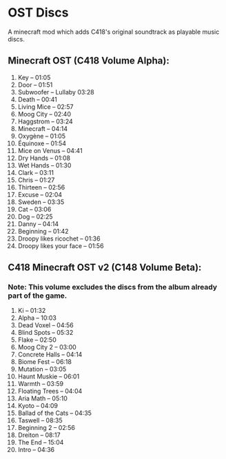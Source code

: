 # OST Discs
A minecraft mod which adds C418's original soundtrack as playable music discs.

## Minecraft OST (C418 Volume Alpha):

1. Key – 01:05  
2. Door – 01:51  
3. Subwoofer – Lullaby 03:28  
4. Death – 00:41  
5. Living Mice – 02:57  
6. Moog City – 02:40  
7. Haggstrom – 03:24  
8. Minecraft – 04:14  
9. Oxygène – 01:05  
10. Équinoxe – 01:54  
11. Mice on Venus – 04:41  
12. Dry Hands – 01:08  
13. Wet Hands – 01:30  
14. Clark – 03:11  
15. Chris – 01:27  
16. Thirteen – 02:56  
17. Excuse – 02:04  
18. Sweden – 03:35  
19. Cat – 03:06  
20. Dog – 02:25  
21. Danny – 04:14  
22. Beginning – 01:42  
23. Droopy likes ricochet – 01:36  
24. Droopy likes your face – 01:56

## C418 Minecraft OST v2 (C148 Volume Beta):

### Note: This volume excludes the discs from the album already part of the game.

1. Ki – 01:32
2. Alpha – 10:03
3. Dead Voxel – 04:56
4. Blind Spots – 05:32
5. Flake – 02:50
6. Moog City 2 – 03:00
7. Concrete Halls – 04:14
8. Biome Fest – 06:18
9. Mutation – 03:05
10. Haunt Muskie – 06:01
11. Warmth – 03:59
12. Floating Trees – 04:04
13. Aria Math – 05:10
14. Kyoto – 04:09
15. Ballad of the Cats – 04:35
16. Taswell – 08:35
17. Beginning 2 – 02:56
18. Dreiton – 08:17
19. The End – 15:04
20. Intro – 04:36

